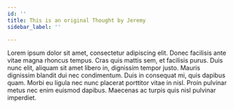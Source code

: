 ```yaml
---
id: ''
title: This is an original Thought by Jeremy
sidebar_label: ''

---
```

Lorem ipsum dolor sit amet, consectetur adipiscing elit. Donec facilisis ante vitae magna rhoncus tempus. Cras quis mattis sem, et facilisis purus. Duis nunc elit, aliquam sit amet libero in, dignissim tempor justo. Mauris dignissim blandit dui nec condimentum. Duis in consequat mi, quis dapibus quam. Morbi eu ligula nec nunc placerat porttitor vitae in nisl. Proin pulvinar metus nec enim euismod dapibus. Maecenas ac turpis quis nisl pulvinar imperdiet. 